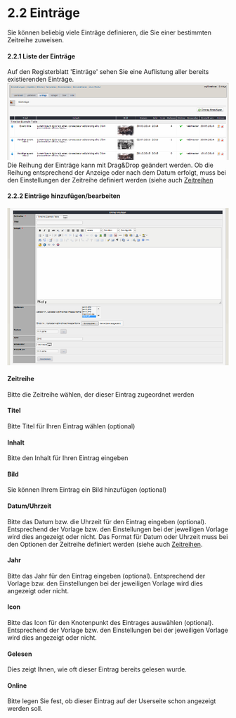 # 2.2 Einträge

Sie können beliebig viele Einträge definieren, die Sie einer bestimmten Zeitreihe zuweisen.

#### 2.2.1 Liste der Einträge
Auf den Registerblatt 'Einträge' sehen Sie eine Auflistung aller bereits existierenden Einträge.
![](../assets/2admin_items_list.png)
Die Reihung der Einträge kann mit Drag&Drop geändert werden. Ob die Reihung entsprechend der Anzeige oder nach dem Datum erfolgt, muss bei den Einstellungen der Zeitreihe definiert werden (siehe auch [Zeitreihen](2admin_timelines.md)

#### 2.2.2 Einträge hinzufügen/bearbeiten
![](../assets/2admin_items_add.png)

#### Zeitreihe
Bitte die Zeitreihe wählen, der dieser Eintrag zugeordnet werden

#### Titel
Bitte Titel für Ihren Eintrag wählen (optional)

#### Inhalt
Bitte den Inhalt für Ihren Eintrag eingeben

#### Bild
Sie können Ihrem Eintrag ein Bild hinzufügen (optional)

#### Datum/Uhrzeit
Bitte das Datum bzw. die Uhrzeit für den Eintrag eingeben (optional). Entsprechend der Vorlage bzw. den Einstellungen bei der jeweiligen Vorlage wird dies angezeigt oder nicht.
Das Format für Datum oder Uhrzeit muss bei den Optionen der Zeitreihe definiert werden (siehe auch [Zeitreihen](2admin_timelines.md).

#### Jahr
Bitte das Jahr für den Eintrag eingeben (optional). Entsprechend der Vorlage bzw. den Einstellungen bei der jeweiligen Vorlage wird dies angezeigt oder nicht.

#### Icon
Bitte das Icon für den Knotenpunkt des Eintrages auswählen (optional). Entsprechend der Vorlage bzw. den Einstellungen bei der jeweiligen Vorlage wird dies angezeigt oder nicht.

#### Gelesen
Dies zeigt Ihnen, wie oft dieser Eintrag bereits gelesen wurde.

#### Online
Bitte legen Sie fest, ob dieser Eintrag auf der Userseite schon angezeigt werden soll.